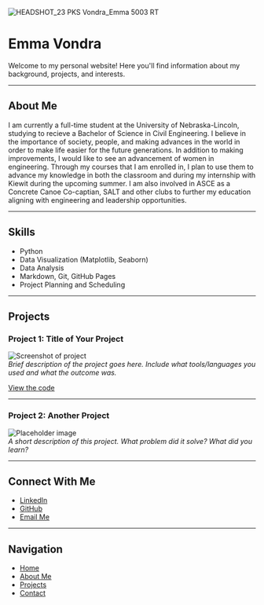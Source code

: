 ![HEADSHOT_23 PKS Vondra_Emma 5003 RT](https://github.com/user-attachments/assets/d83459a2-0590-4e0a-984e-b0ade26f861a)
# Emma Vondra

Welcome to my personal website! Here you'll find information about my background, projects, and interests.

---


## About Me

I am currently a full-time student at the University of Nebraska-Lincoln,  studying to recieve a Bachelor of Science in Civil Engineering. I believe in the importance of society, people, and making advances in the world in order to make life easier for the future generations.  In addition to making improvements, I would like to see an advancement of women in engineering. Through my courses that I am enrolled in, I plan to use them to advance my knowledge in both the classroom and during my internship with Kiewit during the upcoming summer. I am also involved in ASCE as a Concrete Canoe Co-captian, SALT and other clubs to further my education aligning with engineering and leadership opportunities.

---

## Skills

- Python  
- Data Visualization (Matplotlib, Seaborn)  
- Data Analysis  
- Markdown, Git, GitHub Pages
- Project Planning and Scheduling

---

## Projects

### Project 1: Title of Your Project
![Screenshot of project](images/project1.png)  
*Brief description of the project goes here. Include what tools/languages you used and what the outcome was.*

[View the code](https://github.com/yourusername/project1)

---

### Project 2: Another Project
![Placeholder image](images/project2.jpg)  
*A short description of this project. What problem did it solve? What did you learn?*

---

## Connect With Me

- [LinkedIn](https://www.linkedin.com/in/emma-vondra-a4822126a/)
- [GitHub](https://github.com/yourusername)  
- [Email Me](evondra3@huskers.unl.edu)

---

## Navigation

- [Home](index.md)  
- [About Me](about.md)  
- [Projects](projects.md)  
- [Contact](contact.md)
